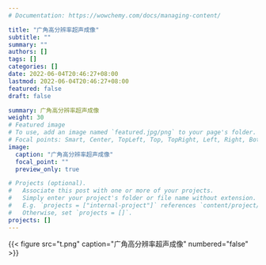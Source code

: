 ```yaml
---
# Documentation: https://wowchemy.com/docs/managing-content/

title: "广角高分辨率超声成像"
subtitle: ""
summary: ""
authors: []
tags: []
categories: []
date: 2022-06-04T20:46:27+08:00
lastmod: 2022-06-04T20:46:27+08:00
featured: false
draft: false

summary: 广角高分辨率超声成像
weight: 30
# Featured image
# To use, add an image named `featured.jpg/png` to your page's folder.
# Focal points: Smart, Center, TopLeft, Top, TopRight, Left, Right, BottomLeft, Bottom, BottomRight.
image:
  caption: "广角高分辨率超声成像"
  focal_point: ""
  preview_only: true

# Projects (optional).
#   Associate this post with one or more of your projects.
#   Simply enter your project's folder or file name without extension.
#   E.g. `projects = ["internal-project"]` references `content/project/deep-learning/index.md`.
#   Otherwise, set `projects = []`.
projects: []
---
```

<!-- ## 广角高分辨率超声成像
{style="color: #c00000"} -->
{{< figure src="t.png" caption="广角高分辨率超声成像" numbered="false" >}}

